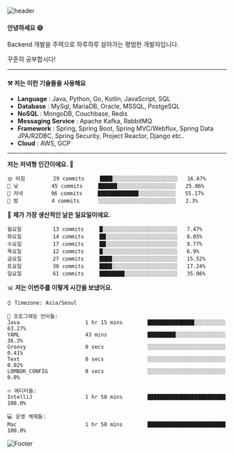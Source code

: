 ![header](https://capsule-render.vercel.app/api?type=waving&color=gradient&height=250&section=header&text=Wondeok%20Kang&fontSize=60&animation=fadeIn&fontAlignY=38&desc=a.k.a.%20Wade%2C%20Deogicorgi%20&descAlignY=61&descAlign=66&descSize=25&customColorList=4)



#### 안녕하세요 😄
Backend 개발을 주력으로 하루하루 살아가는 평범한 개발자입니다.

꾸준히 공부합시다!



<!-- blog : 

[![Velog's GitHub stats](https://velog-readme-stats.vercel.app/api/badge?name=deogicorgi)](https://velog.io/@deogicorgi)  -->

---

#### ⚒️ 저는 이런 기술들을 사용해요

- **Language** : Java, Python, Go, Kotlin, JavaScript, SQL
- **Database** : MySql, MariaDB, Oracle, MSSQL, PostgeSQL
- **NoSQL** : MongoDB, Couchbase, Redis
- **Messaging Service** : Apache Kafka, RabbitMQ
- **Framework** : Spring, Spring Boot, Spring MVC/Webflux, Spring Data JPA/R2DBC, Spring Security, Project Reactor, Django etc..
- **Cloud** : AWS, GCP
---

<!--
[![Solved.ac Profile](http://mazassumnida.wtf/api/v2/generate_badge?boj=deogicorgi)](https://solved.ac/deogicorgi/)
![alt text](https://github.com/[username]/[reponame]/blob/[branch]/image.jpg?raw=true)
--> 

<!--START_SECTION:waka-->
**저는 저녁형 인간이에요. 🦉** 

```text
🌞 아침         29 commits     ████░░░░░░░░░░░░░░░░░░░░░   16.67% 
🌆 낮　         45 commits     ██████░░░░░░░░░░░░░░░░░░░   25.86% 
🌃 저녁         96 commits     █████████████░░░░░░░░░░░░   55.17% 
🌙 밤　         4 commits      ░░░░░░░░░░░░░░░░░░░░░░░░░   2.3%

```
📅 **제가 가장 생산적인 날은 일요일이에요.** 

```text
월요일          13 commits     █░░░░░░░░░░░░░░░░░░░░░░░░   7.47% 
화요일          14 commits     ██░░░░░░░░░░░░░░░░░░░░░░░   8.05% 
수요일          17 commits     ██░░░░░░░░░░░░░░░░░░░░░░░   9.77% 
목요일          12 commits     █░░░░░░░░░░░░░░░░░░░░░░░░   6.9% 
금요일          27 commits     ████░░░░░░░░░░░░░░░░░░░░░   15.52% 
토요일          30 commits     ████░░░░░░░░░░░░░░░░░░░░░   17.24% 
일요일          61 commits     ████████░░░░░░░░░░░░░░░░░   35.06%

```


📊 **저는 이번주를 이렇게 시간을 보냈어요.** 

```text
⌚︎ Timezone: Asia/Seoul

💬 프로그래밍 언어들: 
Java                     1 hr 15 mins        ███████████████░░░░░░░░░░   63.27% 
YAML                     43 mins             █████████░░░░░░░░░░░░░░░░   36.3% 
Groovy                   0 secs              ░░░░░░░░░░░░░░░░░░░░░░░░░   0.41% 
Text                     0 secs              ░░░░░░░░░░░░░░░░░░░░░░░░░   0.02% 
LOMBOK_CONFIG            0 secs              ░░░░░░░░░░░░░░░░░░░░░░░░░   0.0%

🔥 에디터들: 
IntelliJ                 1 hr 58 mins        █████████████████████████   100.0%

💻 운영 체제들: 
Mac                      1 hr 58 mins        █████████████████████████   100.0%

```


<!--END_SECTION:waka-->

![Footer](https://capsule-render.vercel.app/api?type=waving&color=auto&height=200&section=footer&&customColorList=4)
<!--

**deogicorgi/deogicorgi** is a ✨ _special_ ✨ repository because its `README.md` (this file) appears on your GitHub profile.

Here are some ideas to get you started:

- 🔭 I’m currently working on ...
- 🌱 I’m currently learning ...
- 👯 I’m looking to collaborate on ...
- 🤔 I’m looking for help with ...
- 💬 Ask me about ...
- 📫 How to reach me: ...
- 😄 Pronouns: ...
- ⚡ Fun fact: ...
-->
